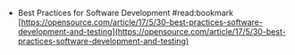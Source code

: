 - Best Practices for Software Development #read:bookmark  
    [https://opensource.com/article/17/5/30-best-practices-software-development-and-testing](https://opensource.com/article/17/5/30-best-practices-software-development-and-testing)